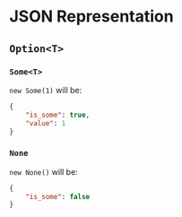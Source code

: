# JSON Representation

## `Option<T>`

### `Some<T>`

`new Some(1)` will be:

```json
{
    "is_some": true,
    "value": 1
}
```

### `None`

`new None()` will be:

```json
{
    "is_some": false
}
```
